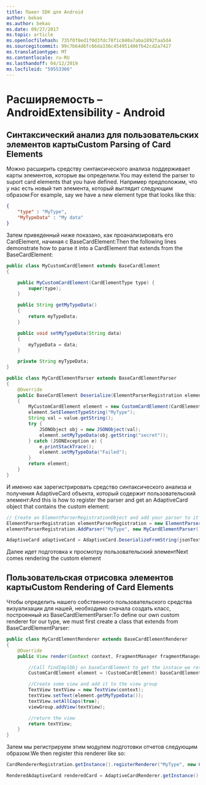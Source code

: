 ```yaml
---
title: Пакет SDK для Android
author: bekao
ms.author: bekao
ms.date: 09/27/2017
ms.topic: article
ms.openlocfilehash: 735f0f8ed1f0d3fdc78f1c840a7aba1892faa5d4
ms.sourcegitcommit: 99c7b64d6fc66da336c454951406fb42cd2a7427
ms.translationtype: MT
ms.contentlocale: ru-RU
ms.lasthandoff: 04/12/2019
ms.locfileid: "59553366"
---
```

# <a name="extensibility---android"></a><span data-ttu-id="ce14a-102">Расширяемость – Android</span><span class="sxs-lookup"><span data-stu-id="ce14a-102">Extensibility - Android</span></span>

## <a name="custom-parsing-of-card-elements"></a><span data-ttu-id="ce14a-103">Синтаксический анализ для пользовательских элементов карты</span><span class="sxs-lookup"><span data-stu-id="ce14a-103">Custom Parsing of Card Elements</span></span>

<span data-ttu-id="ce14a-104">Можно расширить средству синтаксического анализа поддерживает карты элементов, которые вы определили.</span><span class="sxs-lookup"><span data-stu-id="ce14a-104">You may extend the parser to suport card elements that you have defined.</span></span> <span data-ttu-id="ce14a-105">Например предположим, что у нас есть новый тип элемента, который выглядит следующим образом:</span><span class="sxs-lookup"><span data-stu-id="ce14a-105">For example, say we have a new element type that looks like this:</span></span>
```json
{
    "type" : "MyType",
    "MyTypeData" : "My data"
}
```

<span data-ttu-id="ce14a-106">Затем приведенный ниже показано, как проанализировать его CardElement, начиная с BaseCardElement:</span><span class="sxs-lookup"><span data-stu-id="ce14a-106">Then the following lines demonstrate how to parse it into a CardElement that extends from the BaseCardElement:</span></span>
```java
public class MyCustomCardElement extends BaseCardElement
{

    public MyCustomCardElement(CardElementType type) {
        super(type);
    }

    public String getMyTypeData()
    {
        return myTypeData;
    }

    public void setMyTypeData(String data)
    {
        myTypeData = data;
    }

    private String myTypeData;
}

public class MyCardElementParser extends BaseCardElementParser
{
    @Override
    public BaseCardElement Deserialize(ElementParserRegistration elementParserRegistration, ActionParserRegistration actionParserRegistration, JsonValue value)
    {
        MyCustomCardElement element = new CustomCardElement(CardElementType.Custom);
        element.SetElementTypeString("MyType");
        String val = value.getString();
        try {
            JSONObject obj = new JSONObject(val);
            element.setMyTypeData(obj.getString("secret"));
        } catch (JSONException e) {
            e.printStackTrace();
            element.setMyTypeData("Failed");
        }
        return element;
    }
}
```

<span data-ttu-id="ce14a-107">И именно как зарегистрировать средство синтаксического анализа и получения AdaptiveCard объекта, который содержит пользовательский элемент:</span><span class="sxs-lookup"><span data-stu-id="ce14a-107">And this is how to register the parser and get an AdaptiveCard object that contains the custom element:</span></span>
```java
// Create an ElementParserRegistrationObject and add your parser to it
ElementParserRegistration elementParserRegistration = new ElementParserRegistration();
elementParserRegistration.AddParser("MyType", new MyCardElementParser());

AdaptiveCard adaptiveCard = AdaptiveCard.DeserializeFromString(jsonText, elementParserRegistration);
```

<span data-ttu-id="ce14a-108">Далее идет подготовка к просмотру пользовательский элемент</span><span class="sxs-lookup"><span data-stu-id="ce14a-108">Next comes rendering the custom element</span></span>

## <a name="custom-rendering-of-card-elements"></a><span data-ttu-id="ce14a-109">Пользовательская отрисовка элементов карты</span><span class="sxs-lookup"><span data-stu-id="ce14a-109">Custom Rendering of Card Elements</span></span>

<span data-ttu-id="ce14a-110">Чтобы определить нашего собственного пользовательского средства визуализации для нашей, необходимо сначала создать класс, построенный из BaseCardElementParser:</span><span class="sxs-lookup"><span data-stu-id="ce14a-110">To define our own custom renderer for our type, we must first create a class that extends from BaseCardElementParser:</span></span>
```java
public class MyCardElementRenderer extends BaseCardElementRenderer
{
    @Override
    public View render(Context context, FragmentManager fragmentManager, ViewGroup viewGroup, BaseCardElement baseCardElement, Vector<IInputHandler> inputActionHandlerList, ICardActionHandler cardActionHandler, HostConfig hostConfig, ContainerStyle containerStyle) {

        //Call findImplObj on baseCardElement to get the instace we returned at parse. We can then cast that object to our type
        CustomCardElement element = (CustomCardElement) baseCardElement.findImplObj();

        //Create some view and add it to the view group
        TextView textView = new TextView(context);
        textView.setText(element.getMyTypeData());
        textView.setAllCaps(true);
        viewGroup.addView(textView);

        //return the view
        return textView;
    }
}
```

<span data-ttu-id="ce14a-111">Затем мы регистрируем этим модулем подготовки отчетов следующим образом:</span><span class="sxs-lookup"><span data-stu-id="ce14a-111">We then register this renderer like so:</span></span>
```java
CardRendererRegistration.getInstance().registerRenderer("MyType", new CustomBlahRenderer());

RenderedAdaptiveCard renderedCard = AdaptiveCardRenderer.getInstance().render(context, getSupportFragmentManager(), adaptiveCard, cardActionHandler, new HostConfig());
```

